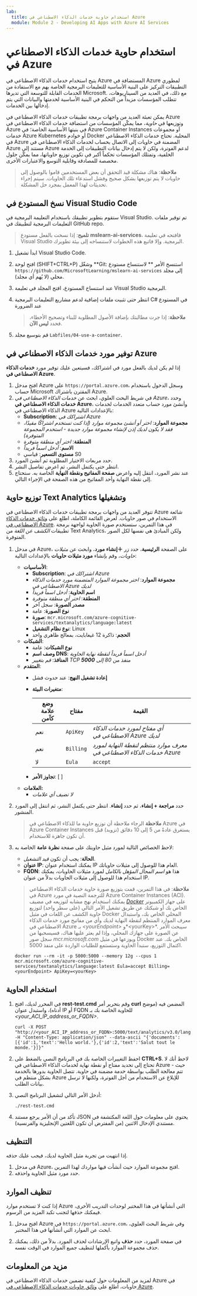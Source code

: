 ```yaml
---
lab:
  title: استخدام حاوية خدمات الذكاء الاصطناعي في Azure
  module: Module 2 - Developing AI Apps with Azure AI Services
---
```


# استخدام حاوية خدمات الذكاء الاصطناعي في Azure

يتيح استخدام خدمات الذكاء الاصطناعي في Azure المستضافة في Azure لمطوري التطبيقات التركيز على البنية الأساسية للتعليمات البرمجية الخاصة بهم مع الاستفادة من الخدمات القابلة للتوسعة التي تديرها Microsoft. مع ذلك، في العديد من السيناريوهات، تتطلب المؤسسات مزيداً من التحكم في البنية الأساسية لخدمتها والبيانات التي يتم إدخالها بين الخدمات.

يمكن تعبئة العديد من واجهات برمجة تطبيقات خدمات الذكاء الاصطناعي في Azure وتوزيعها في *حاوية*، مما يمكّن المؤسسات من استضافة خدمات الذكاء الاصطناعي في Azure في بنيتها الأساسية الخاصة؛ في Azure Container Instances أو مجموعات خدمات Azure Kubernetes أو خوادم Docker المحلية. تحتاج خدمات الذكاء الاصطناعي في Azure المضمنة في حاويات إلى الاتصال بحساب لخدمات الذكاء الاصطناعي في Azure مستند إلى Azure لدعم الفوترة، ولكن لا يتم إدخال بيانات التطبيقات إلى الخدمة الخلفية، وتمتلك المؤسسات تحكماً أكبر في تكوين توزيع حاوياتها، مما يمكّن حلول مخصصة للمصادقة وقابلية التوسع والاعتبارات الأخرى.

> **ملاحظة**: هناك مشكلة قيد التحقق أن بعض المستخدمين قاموا بالوصول إلى حاويات لا يتم توزيعها بشكل صحيح وفشل استدعاء تلك الحاويات. سيتم إجراء تحديثات لهذا المعمل بمجرد حل المشكلة.

## نسخ المستودع في Visual Studio Code

ستقوم بتطوير تطبيقك باستخدام التعليمة البرمجية في Visual Studio. تم توفير ملفات التعليمات البرمجية لتطبيقك في GitHub repo.

> **تلميح**: إذا نسخت بالفعل مستودع **mslearn-ai-services**، فافتحه في تعليمة Visual Studio البرمجية. وإلا فاتبع هذه الخطوات لاستنساخه إلى بيئة تطويرك.

1. ابدأ تشغيل Visual Studio Code.
2. افتح لوحة (SHIFT+CTRL+P) وشغّل **Git: استنسخ الأمر ** لاستنساخ مستودع `https://github.com/MicrosoftLearning/mslearn-ai-services` إلى مجلد محلي (لا يُهم أي مجلد).
3. عند استنساخ المستودع، افتح المجلد في تعليمة Visual Studio البرمجية.
4. انتظر حتى تثبيت ملفات إضافية لدعم مشاريع التعليمات البرمجية C# في المستودع عند الضرورة

    > **ملاحظة**: إذا جرت مطالبتك بإضافة الأصول المطلوبة للبناء وتصحيح الأخطاء، فحدد **ليس الآن**.

5. قم بتوسيع مجلد `Labfiles/04-use-a-container`.

## توفير مورد خدمات الذكاء الاصطناعي في Azure

إذا لم يكن لديك بالفعل مورد في اشتراكك، فسيتعين عليك توفير مورد **خدمات الذكاء الاصطناعي في Azure**.

1. افتح مدخل Azure على `https://portal.azure.com`، وسجل الدخول باستخدام حساب Microsoft المقترن باشتراك Azure.
2. في شريط البحث العلوي، ابحث عن *خدمات الذكاء الاصطناعي في Azure*، وحدد **خدمات الذكاء الاصطناعي في Azure**، وأنشئ مورد حساب متعدد الخدمات لخدمات الذكاء الاصطناعي في Azure بالإعدادات التالية:
    - **Subscription**: *اشتراكك في Azure*
    - **مجموعة الموارد**: *اختر أو أنشئ مجموعة موارد (إذا كنت تستخدم اشتراكًا مقيدًا، فقد لا يكون لديك إذن لإنشاء مجموعة موارد جديدة - استخدم المجموعة المتوفرة)*
    - **المنطقة**: *اختر أي منطقة متوفرة*
    - **الاسم**: *أدخل اسماً فريداً*
    - **مستوى التسعير**: قياسي S0
3. حدد مربعات الاختيار المطلوبة ثم أنشئ المورد.
4. انتظر حتى يكتمل النشر، ثم اعرض تفاصيل النشر.
5. عند نشر المورد، انتقل إليه واعرض **صفحة المفاتيح ونقطة النهاية** الخاصة به. ستحتاج إلى نقطة النهاية وأحد المفاتيح من هذه الصفحة في الإجراء التالي.

## توزيع حاوية Text Analytics وتشغيلها

تتوفر العديد من واجهات برمجة تطبيقات خدمات الذكاء الاصطناعي في Azure شائعة الاستخدام في صور حاويات. لعرض القائمة الكاملة، اطلع على [وثائق خدمات الذكاء الاصطناعي في Azure](https://docs.microsoft.com/azure/cognitive-services/cognitive-services-container-support#container-availability-in-azure-cognitive-services). في هذا التمرين، ستستخدم صورة الحاوية لواجهة برمجة تطبيقات *الكشف عن اللغة* من Text Analytics، ولكن المبادئ هي نفسها لكل الصور المتوفرة.

1. في مدخل Azure، على الصفحة **الرئيسية**، حدد زر **&#65291;إنشاء مورد**، وابحث عن *مثيلات حاويات*، وقم بإنشاء **مورد مثيلات حاويات** بالإعدادات التالية:

    - **الأساسيات**:
        - **Subscription**: *اشتراكك في Azure*
        - **مجموعة الموارد**: *اختر مجموعة الموارد المتضمنة مورد خدمات الذكاء الاصطناعي في Azure لديك*
        - **اسم الحاوية**: *أدخل اسماً فريداً*
        - **المنطقة**: *اختر أي منطقة متوفرة*
        - **مصدر الصورة**: سجل آخر
        - **نوع الصورة**: ‏‏عامة
        - **صورة**: `mcr.microsoft.com/azure-cognitive-services/textanalytics/language:latest`
        - **نوع نظام التشغيل**: Linux
        - **الحجم**: ذاكرة 12 غيغابايت، بمعالج ظاهري واحد
    - **الشبكات**:
        - **نوع الشبكات**: ‏‏عامة
        - **وصف اسم DNS**: *أدخل اسماً فريداً لنقطة نهاية الحاوية*
        - **المنافذ**: *قم بتغيير TCP منفذ من 80 إلى **5000***
    - **المتقدم**:
        - **إعادة تشغيل النهج**: عند حدوث فشل
        - **متغيرات البيئة**:

            | وضع علامة كآمن | مفتاح | القيمة |
            | -------------- | --- | ----- |
            | ‏‏نعم‬ | `ApiKey` | *أي مفتاح لمورد خدمات الذكاء الاصطناعي في Azure لديك* |
            | ‏‏نعم‬ | `Billing` | *معرف موارد منتظم لنقطة النهاية لمورد خدمات الذكاء الاصطناعي في Azure* |
            | لا | `Eula` | `accept` |

        - **تجاوز الأمر**: [ ]
    - **العلامات:**
        - *لا تضيف أي علامات*

2. حدد **مراجعة + إنشاء**، ثم حدد **إنشاء**. انتظر حتى يكتمل النشر، ثم انتقل إلى المورد المنشور.
    > **ملاحظة** الرجاء ملاحظة أن توزيع حاوية ما للذكاء الاصطناعي في Azure في Azure Container Instances يستغرق عادةً من 5 إلى 10 دقائق (تزويد) قبل أن تكون جاهزة للاستخدام.
3. لاحظ الخصائص التالية لمورد مثيل حاويتك على صفحة **نظرة عامة** الخاصة به:
    - **الحالة**: يجب أن تكون *قيد التشغيل*.
    - **عنوان IP**: يمكنك استخدام عنوان IP العام هذا للوصول إلى مثيلات حاوياتك.
    - **FQDN**: هذا هو *اسم المجال المؤهل بالكامل* لمورد مثيلات الحاويات، يمكنك استخدام هذا للوصول إلى مثيلات الحاويات بدلاً من عنوان IP.

    > **ملاحظة**: في هذا التمرين، قمت بتوزيع صورة حاوية خدمات الذكاء الاصطناعي في Azure للترجمة النصية في مورد Azure Container Instances (ACI). يمكنك استخدام نهج مشابه لتوزيعه في مضيف *[Docker](https://www.docker.com/products/docker-desktop)* على جهاز الكمبيوتر الخاص بك أو شبكتك عن طريق تشغيل الأمر التالي (على سطر واحد) لتوزيع حاوية الكشف عن اللغات في مثيل Docker المحلي الخاص بك، واستبدال معرف الموارد المنتظم لنقطة النهاية لديك وأي من مفاتيح مورد خدمات الذكاء الاصطناعي في Azure بـ *&lt;yourEndpoint&gt;* و*&lt;yourKey&gt;*.
    > سيبحث الأمر عن الصورة على جهازك المحلي، وإذا لم يعثر عليها هناك، فسيسحبها من سجل صور *mcr.microsoft.com* ويوزعها في مثيل Docker الخاص بك. عند اكتمال التوزيع، ستبدأ الحاوية وستستمع للطلبات الواردة على منفذ 5000.

    ```
    docker run --rm -it -p 5000:5000 --memory 12g --cpus 1 mcr.microsoft.com/azure-cognitive-services/textanalytics/language:latest Eula=accept Billing=<yourEndpoint> ApiKey=<yourKey>
    ```

## استخدام الحاوية

1. في المحرر لديك، افتح **rest-test.cmd** وقم بتحرير أمر **curl** المضمن فيه (موضح أدناه)، واستبدل عنوان IP أو FQDN للحاوية الخاصة بك بـ *&lt;your_ACI_IP_address_or_FQDN&gt;*.

    ```
    curl -X POST "http://<your_ACI_IP_address_or_FQDN>:5000/text/analytics/v3.0/languages" -H "Content-Type: application/json" --data-ascii "{'documents':[{'id':1,'text':'Hello world.'},{'id':2,'text':'Salut tout le monde.'}]}"
    ```

2. احفظ التغييرات الخاصة بك في البرنامج النصي بالضغط على **CTRL+S**. لاحظ أنك لا تحتاج إلى تحديد مفتاح أو نقطة نهاية لخدمات الذكاء الاصطناعي في Azure - حيث تتم معالجة الطلب بواسطة خدمة مضمنة في حاوية. تتصل الحاوية بدورها بالخدمة بشكل منتظم في Azure للإبلاغ عن الاستخدام من أجل الفوترة، ولكنها لا ترسل بيانات الطلب.
3. أدخل الأمر التالي لتشغيل البرنامج النصي:

    ```
    ./rest-test.cmd
    ```

4. تأكد من أن الأمر يرجع مستند JSON يحتوي على معلومات حول اللغة المكتشفة في مستندي الإدخال الاثنين (من المفترض أن تكون اللغتين الإنجليزية والفرنسية).

## التنظيف

إذا انتهيت من تجربة مثيل الحاوية لديك، فيجب عليك حذفه.

1. في مدخل Azure، افتح مجموعة الموارد حيث أنشأت فيها مواردك لهذا التمرين.
2. حدد مورد مثيل الحاوية واحذفه.

## تنظيف الموارد

إذا كنت لا تستخدم موارد Azure التي أنشأتها في هذا المختبر لوحدات التدريب الأخرى، فيمكنك حذفها لتجنب تكبد المزيد من الرسوم.

1. افتح مدخل Azure في `https://portal.azure.com`، وفي شريط البحث العلوي، ابحث عن الموارد التي أنشأتها في هذا المختبر.

2. في صفحة المورد، حدد **حذف** واتبع الإرشادات لحذف المورد. بدلاً من ذلك، يمكنك حذف مجموعة الموارد بأكملها لتنظيف جميع الموارد في الوقت نفسه.

## مزيد من المعلومات

لمزيد من المعلومات حول كيفية تضمين خدمات الذكاء الاصطناعي في Azure في حاويات، اطلع على [وثائق حاويات خدمات الذكاء الاصطناعي في Azure](https://learn.microsoft.com/azure/ai-services/cognitive-services-container-support).
